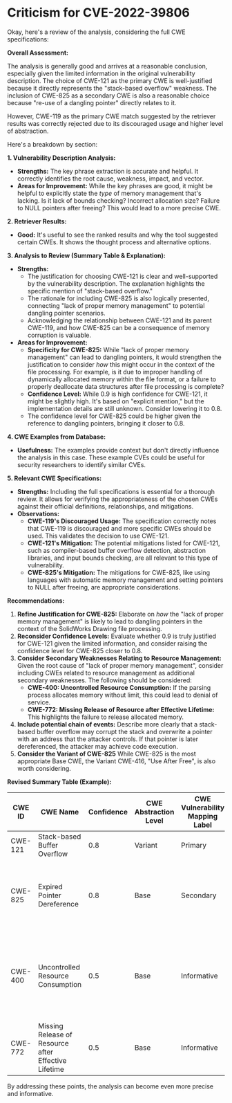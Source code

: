 # Criticism for CVE-2022-39806

Okay, here's a review of the analysis, considering the full CWE specifications:

**Overall Assessment:**

The analysis is generally good and arrives at a reasonable conclusion, especially given the limited information in the original vulnerability description. The choice of CWE-121 as the primary CWE is well-justified because it directly represents the "stack-based overflow" weakness. The inclusion of CWE-825 as a secondary CWE is also a reasonable choice because "re-use of a dangling pointer" directly relates to it.

However, CWE-119 as the primary CWE match suggested by the retriever results was correctly rejected due to its discouraged usage and higher level of abstraction.

Here's a breakdown by section:

**1. Vulnerability Description Analysis:**

*   **Strengths:** The key phrase extraction is accurate and helpful. It correctly identifies the root cause, weakness, impact, and vector.
*   **Areas for Improvement:** While the key phrases are good, it might be helpful to explicitly state the *type* of memory management that's lacking. Is it lack of bounds checking? Incorrect allocation size? Failure to NULL pointers after freeing? This would lead to a more precise CWE.

**2. Retriever Results:**

*   **Good:** It's useful to see the ranked results and why the tool suggested certain CWEs. It shows the thought process and alternative options.

**3. Analysis to Review (Summary Table & Explanation):**

*   **Strengths:**
    *   The justification for choosing CWE-121 is clear and well-supported by the vulnerability description.  The explanation highlights the specific mention of "stack-based overflow."
    *   The rationale for including CWE-825 is also logically presented, connecting "lack of proper memory management" to potential dangling pointer scenarios.
    *   Acknowledging the relationship between CWE-121 and its parent CWE-119, and how CWE-825 can be a consequence of memory corruption is valuable.
*   **Areas for Improvement:**
    *   **Specificity for CWE-825:** While "lack of proper memory management" can lead to dangling pointers, it would strengthen the justification to consider *how* this might occur in the context of the file processing. For example, is it due to improper handling of dynamically allocated memory within the file format, or a failure to properly deallocate data structures after file processing is complete?
    *   **Confidence Level:** While 0.9 is high confidence for CWE-121, it might be slightly high. It's based on "explicit mention," but the implementation details are still unknown. Consider lowering it to 0.8.
    *   The confidence level for CWE-825 could be higher given the reference to dangling pointers, bringing it closer to 0.8.

**4. CWE Examples from Database:**

*   **Usefulness:** The examples provide context but don't directly influence the analysis in this case. These example CVEs could be useful for security researchers to identify similar CVEs.

**5. Relevant CWE Specifications:**

*   **Strengths:** Including the full specifications is essential for a thorough review. It allows for verifying the appropriateness of the chosen CWEs against their official definitions, relationships, and mitigations.
*   **Observations:**
    *   **CWE-119's Discouraged Usage:** The specification correctly notes that CWE-119 is discouraged and more specific CWEs should be used. This validates the decision to use CWE-121.
    *   **CWE-121's Mitigation:** The potential mitigations listed for CWE-121, such as compiler-based buffer overflow detection, abstraction libraries, and input bounds checking, are all relevant to this type of vulnerability.
    *   **CWE-825's Mitigation:** The mitigations for CWE-825, like using languages with automatic memory management and setting pointers to NULL after freeing, are appropriate considerations.

**Recommendations:**

1.  **Refine Justification for CWE-825:** Elaborate on *how* the "lack of proper memory management" is likely to lead to dangling pointers in the context of the SolidWorks Drawing file processing.
2.  **Reconsider Confidence Levels:** Evaluate whether 0.9 is truly justified for CWE-121 given the limited information, and consider raising the confidence level for CWE-825 closer to 0.8.
3.  **Consider Secondary Weaknesses Relating to Resource Management:** Given the root cause of "lack of proper memory management", consider including CWEs related to resource management as additional secondary weaknesses. The following should be considered:
    *   **CWE-400: Uncontrolled Resource Consumption:** If the parsing process allocates memory without limit, this could lead to denial of service.
    *   **CWE-772: Missing Release of Resource after Effective Lifetime:** This highlights the failure to release allocated memory.
4.  **Include potential chain of events:** Describe more clearly that a stack-based buffer overflow may corrupt the stack and overwrite a pointer with an address that the attacker controls. If that pointer is later dereferenced, the attacker may achieve code execution.
5.  **Consider the Variant of CWE-825** While CWE-825 is the most appropriate Base CWE, the Variant CWE-416, "Use After Free", is also worth considering.

**Revised Summary Table (Example):**

| CWE ID    | CWE Name                       | Confidence | CWE Abstraction Level | CWE Vulnerability Mapping Label | CWE-Vulnerability Mapping Notes                                                                                                                                     |
| --------- | ------------------------------ | ---------- | ----------------------- | ------------------------------- | ------------------------------------------------------------------------------------------------------------------------------------------------------------------ |
| CWE-121   | Stack-based Buffer Overflow    | 0.8       | Variant                 | Primary                       | Allowed                                                                                                                                                 |
| CWE-825   | Expired Pointer Dereference     | 0.8      | Base                 | Secondary                     | Allowed - Potentially due to improper deallocation of memory within the file format.                                                                      |
| CWE-400   | Uncontrolled Resource Consumption | 0.5      | Base                 | Informative                     | Allowed - If the parsing process allocates memory without limit, this could lead to denial of service.                                                               |
| CWE-772   | Missing Release of Resource after Effective Lifetime | 0.5      | Base                 | Informative                     | Allowed - Highlights the failure to release allocated memory.                                                               |

By addressing these points, the analysis can become even more precise and informative.